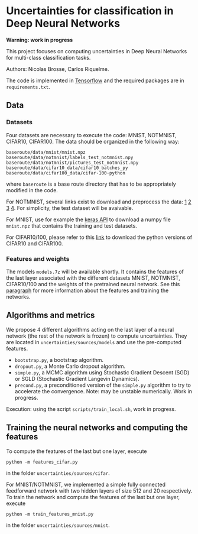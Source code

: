 # Uncertainties for classification in Deep Neural Networks

__Warning: work in progress__

This project focuses on computing uncertainties in Deep Neural Networks for
multi-class classification tasks.

Authors: Nicolas Brosse, Carlos Riquelme.

The code is implemented in [Tensorflow](https://www.tensorflow.org/) and the
required packages are in `requirements.txt`.

## Data

### Datasets

Four datasets are necessary to execute the code: MNIST, NOTMNIST, CIFAR10,
CIFAR100. The data should be organized in the following way:

```
baseroute/data/mnist/mnist.npz
baseroute/data/notmnist/labels_test_notmnist.npy
baseroute/data/notmnist/pictures_test_notmnist.npy
baseroute/data/cifar10_data/cifar10_batches_py
baseroute/data/cifar100_data/cifar-100-python
```

where `baseroute` is a base route directory that has to be appropriately
modified in the code.

For NOTMNIST, several links exist to download and preprocess the data:
[1](https://leemeng.tw/simple-image-recognition-using-notmnist-dataset.html)
[2](https://github.com/davidflanagan/notMNIST-to-MNIST)
[3](http://yaroslavvb.blogspot.com/2011/09/notmnist-dataset.html)
[4](https://www.ritchieng.com/machine-learning/deep-learning/tensorflow/notmnist/).
For simplicity, the test dataset will be avaivable.

For MNIST, use for example the
[keras API](https://www.tensorflow.org/api_docs/python/tf/keras/datasets/mnist)
to download a numpy file `mnist.npz` that contains the training and test
datasets.

For CIFAR10/100, please refer to this
[link](https://www.cs.toronto.edu/~kriz/cifar.html) to download the python
versions of CIFAR10 and CIFAR100.

### Features and weights

The models `models.7z` will be available shortly. 
It contains the features of the last layer associated with
the different datasets MNIST, NOTMNIST, CIFAR10/100 and the weights of the
pretrained neural network. See this [paragraph](training) for more information
about the features and training the networks.

## Algorithms and metrics

We propose 4 different algorithms acting on the last layer of a neural network
(the rest of the network is frozen) to compute uncertainties. They are located
in `uncertainties/sources/models` and use the pre-computed features.

*   `bootstrap.py`, a bootstrap algorithm.
*   `dropout.py`, a Monte Carlo dropout algorithm.
*   `simple.py`, a MCMC algorithm using Stochastic Gradient Descent (SGD) or
    SGLD (Stochastic Gradient Langevin Dynamics).
*   `precond.py`, a preconditioned version of the `simple.py` algorithm to try
    to accelerate the convergence. Note: may be unstable numerically. Work in
    progress.

Execution: using the script `scripts/train_local.sh`, work in progress.

## Training the neural networks and computing the features <training>
  
To compute the features of the last but one layer, execute

```
python -m features_cifar.py
```

in the folder `uncertainties/sources/cifar`.

For MNIST/NOTMNIST, we implemented a simple fully connected feedforward network
with two hidden layers of size 512 and 20 respectively. To train the network and
compute the features of the last but one layer, execute

```
python -m train_features_mnist.py
```

in the folder `uncertainties/sources/mnist`.
